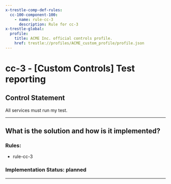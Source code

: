 ```yaml
---
x-trestle-comp-def-rules:
  cc-100-component-100:
    - name: rule-cc-3
      description: Rule for cc-3
x-trestle-global:
  profile:
    title: ACME Inc. official controls profile.
    href: trestle://profiles/ACME_custom_profile/profile.json
---
```


# cc-3 - \[Custom Controls\] Test reporting

## Control Statement

All services must run my test.

______________________________________________________________________

## What is the solution and how is it implemented?

<!-- For implementation status enter one of: implemented, partial, planned, alternative, not-applicable -->

<!-- Note that the list of rules under ### Rules: is read-only and changes will not be captured after assembly to JSON -->

<!-- Add control implementation description here for control: cc-3 -->

### Rules:

  - rule-cc-3

### Implementation Status: planned

______________________________________________________________________

